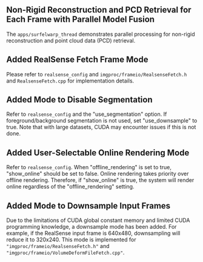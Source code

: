 ## Non-Rigid Reconstruction and PCD Retrieval for Each Frame with Parallel Model Fusion

The `apps/surfelwarp_thread` demonstrates parallel processing for non-rigid reconstruction and point cloud data (PCD) retrieval.

## Added RealSense Fetch Frame Mode

Please refer to `realsense_config` and `imgproc/frameio/RealsenseFetch.h` and `RealsenseFetch.cpp` for implementation details.

## Added Mode to Disable Segmentation

Refer to `realsense_config` and the "use_segmentation" option. If foreground/background segmentation is not used, set "use_downsample" to true. Note that with large datasets, CUDA may encounter issues if this is not done.

## Added User-Selectable Online Rendering Mode

Refer to `realsense_config`. When "offline_rendering" is set to true, "show_online" should be set to false. Online rendering takes priority over offline rendering. Therefore, if "show_online" is true, the system will render online regardless of the "offline_rendering" setting.

## Added Mode to Downsample Input Frames

Due to the limitations of CUDA global constant memory and limited CUDA programming knowledge, a downsample mode has been added. For example, if the RealSense input frame is 640x480, downsampling will reduce it to 320x240. This mode is implemented for `"imgproc/frameio/RealsenseFetch.h"` and `"imgproc/frameio/VolumeDeformFileFetch.cpp"`.

